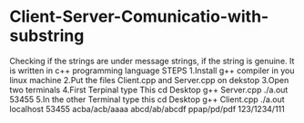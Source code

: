 # Client-Server-Comunicatio-with-substring
Checking if the strings are under message strings, if the string is genuine. It is written in c++ programming language
STEPS
1.Install g++ compiler in you linux machine 
2.Put the files Client.cpp and Server.cpp on dekstop
3.Open two terminals 
4.First Terpinal type This 
cd Desktop
g++ Server.cpp
./a.out 53455
5.In the other Terminal type this
cd Desktop
g++ Client.cpp
./a.out localhost 53455
acba/acb/aaaa
abcd/ab/abcdf
ppap/pd/pdf
123/1234/111

